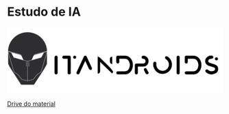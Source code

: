 # Estudo de IA

![](./logo_lado.PNG)

[Drive do material](https://drive.google.com/drive/folders/1TFZtN7kgG6zHNVGh_KjQdGYk4T8wnSVp?usp=sharing)


